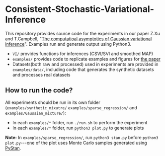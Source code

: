# Consistent-Stochastic-Variational-Inference

This repository provides source code for the experiments in our paper Z.Xu and T.Campbell, "[The
computatioal asymptotics of Gaussian variational
inference](https://arxiv.org/abs/2104.05886)". Examples run and generate output
using Python3.
- `VI/` provides functions for inferences (CSVI/SVI and smoothed MAP) 
- `examples/` provides code to replicate examples and figures for [the paper](https://arxiv.org/abs/2104.05886)
- Datasets(both raw and processed) used in experiments are provided in `examples/data/`, including code that generates the synthetic datasets and processes real datasets




## How to run the code?
All experiments should be run in its own folder (`examples/synthetic_mixutre/` `examples/sparse_regression/` and `examples/Gaussian_mixture/`): 
- In each `examples/*` folder, run `./run.sh` to perform the experiment
- In each `examples/*` folder, run `python3 plot.py` to generate plots

**Note:** In `examples/sparse_regression/`, run `python3 stan.py` before `python3 plot.py`---one of the plot uses Monte Carlo samples generated using [PyStan](https://pystan.readthedocs.io/en/latest/).  


